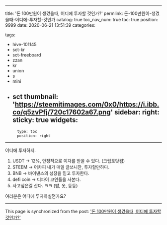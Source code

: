 
---
title: '돈 100만원이 생겼을때, 어디에 투자할 것인가?'
permlink: 돈-100만원이-생겼을때-어디에-투자할-것인가
catalog: true
toc_nav_num: true
toc: true
position: 9999
date: 2020-06-21 13:51:39
categories:

tags:
- hive-101145
- sct-kr
- sct-freeboard
- zzan
- kr
- union
- s
- mini
- sct
thumbnail: 'https://steemitimages.com/0x0/https://i.ibb.co/q5zvPfj/720c17602a67.png'
sidebar:
    right:
        sticky: true
widgets:
    -
        type: toc
        position: right
---


어디에 투자하지.

1. USDT -> 12%, 안정적으로 이자를 받을 수 있다. (크립토닷컴)
2. STEEM -> 어차피 내가 매일 글쓰니깐, 투자할만하다. 
3. BNB -> 바이낸스의 성장을 믿고 투자한다.
4. defi coin -> 디파이 코인들을 사본다.
5. 사고싶은걸 산다. ㅋㅋ (밥, 옷, 등등)

여러분은 어디에 투자하실껀가요?

- - -

This page is synchronized from the post: ['돈 100만원이 생겼을때, 어디에 투자할 것인가?'](https://steempeak.com/@jacobyu/4gyhfl-100)
